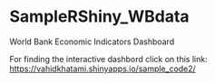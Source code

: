 # SampleRShiny_WBdata
 World Bank Economic Indicators Dashboard

For finding the interactive dashbord click on this link: https://vahidkhatami.shinyapps.io/sample_code2/
